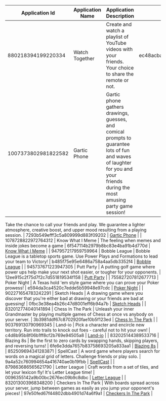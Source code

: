 | Application Id      | Application Name     | Application Description                                                                                                                                                                                                                                                                                                               | Application Icon                 | Image                                            |
| ------------------- | -------------------- | ------------------------------------------------------------------------------------------------------------------------------------------------------------------------------------------------------------------------------------------------------------------------------------------------------------------------------------- | -------------------------------- | ------------------------------------------------ |
| 880218394199220334  | Watch Together       | Create and watch a playlist of YouTube videos with your friends. Your choice to share the remote or not.                                                                                                                                                                                                                              | ec48acbad4c32efab4275cb9f3ca3a58 | [Watch Together](./880218394199220334.png)       |
| 1007373802981822582 | Gartic Phone         | Gartic phone gathers drawings, guesses, and comical prompts to guarantee lots of fun and waves of laughter for you and your friends during the most amusing party game session! 
Take the chance to call your friends and play. We guarantee a lighter atmosphere, creative boost, and upper mood resulting from a playing session.
  | 7293b549efff3c5a809999d883f09202 | [Gartic Phone](./1007373802981822582.png)        |
| 1078728822972764312 | Know What I Meme     | The feeling when memes and inside jokes become a game                                                                                                                                                                                                                                                                                 | 6f547114b2979b8bc83e4ba91b4d770d | [Know What I Meme](./1078728822972764312.png)    |
| 947957217959759964  | Bobble League        | Bobble League is a tabletop sports game. Use Power Plays and Formations to lead your team to Victory!                                                                                                                                                                                                                                 | b485f75e95e6486a758a4aa5db3352f4 | [Bobble League](./947957217959759964.png)        |
| 945737671223947305  | Putt Party           | A putting golf game where power ups help make your next shot easier, or tougher for your opponents.                                                                                                                                                                                                                                   | 12ee915c2f75d7f2c7d551819534f158 | [Putt Party](./945737671223947305.png)           |
| 755827207812677713  | Poker Night          | A Texas hold 'em style game where you can prove your Poker prowess!                                                                                                                                                                                                                                                                   | e594da3ca4520c7edde5b59948e97cdc | [Poker Night](./755827207812677713.png)          |
| 902271654783242291  | Sketch Heads         | A drawing game where you discover that you're either bad at drawing or your friends are bad at guessing!                                                                                                                                                                                                                              | 0fbc3e38ea4b26c47d8001eff6b94a7b | [Sketch Heads](./902271654783242291.png)         |
| 832012774040141894  | Chess In The Park    | Unleash your inner Grandmaster by playing multiple games of Chess at once vs anybody on your server.                                                                                                                                                                                                                                  | 3b3981ddf67c8702920fae10b5f123ed | [Chess In The Park](./832012774040141894.png)    |
| 903769130790969345  | Land-io              | Pick a character and encircle new territory. Run into trails to knock out foes - careful not to hit your own!                                                                                                                                                                                                                         | c4d8b95b8f06b1ff8cf2b769e94505a8 | [Land-io](./903769130790969345.png)              |
| 832025144389533716  | Blazing 8s           | Be the first to zero cards by swapping hands, skipping players, and reversing turns!                                                                                                                                                                                                                                                  | 6fe6e3dda7657b83758693205a833aa1 | [Blazing 8s](./832025144389533716.png)           |
| 852509694341283871  | SpellCast            | A word game where players search for words on a magical grid of letters. Challenge friends or play solo.                                                                                                                                                                                                                              | 9a4a52c760994654a416740ae0b19fbb | [SpellCast](./852509694341283871.png)            |
| 879863686565621790  | Letter League        | Craft words from a set of tiles, and let your lexicon fly! It's Letter League time!                                                                                                                                                                                                                                                   | 0096355142a9b00bc2676ec09b9c8dbc | [Letter League](./879863686565621790.png)        |
| 832013003968348200  | Checkers In The Park | With boards spread across your server, jump between games as easily as you jump your opponent's pieces!                                                                                                                                                                                                                               | 97e50fed67f44802dbb4901d74a6f9a1 | [Checkers In The Park](./832013003968348200.png) |